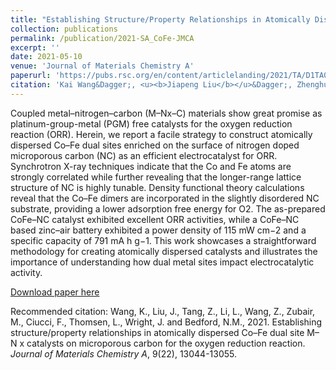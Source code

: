 ```yaml
---
title: "Establishing Structure/Property Relationships in Atomically Dispersed Co-Fe Dual Sites M-Nx Catalysts on Microporous Carbon for Oxygen Reduction Reaction"
collection: publications
permalink: /publication/2021-SA_CoFe-JMCA
excerpt: ''
date: 2021-05-10
venue: 'Journal of Materials Chemistry A'
paperurl: 'https://pubs.rsc.org/en/content/articlelanding/2021/TA/D1TA02925H'
citation: 'Kai Wang&Dagger;, <u><b>Jiapeng Liu</b></u>&Dagger;, Zhenghua Tang*, Liqui Li, Zheng Wang, Muhammad Zubair, Francesco Ciucci*, Lars Thomsen, Joshua Wright, Nicholas M Bedford*. (2021). &quot;Establishing Structure/Property Relationships in Atomically Dispersed Co-Fe Dual Sites M-Nx Catalysts on Microporous Carbon for Oxygen Reduction Reaction.&quot; <i><b>Journal of Materials Chemistry A</b></i>, 9(22), 13044-13055 .'
---
```

Coupled metal–nitrogen–carbon (M–Nx–C) materials show great promise as platinum-group-metal (PGM) free catalysts for the oxygen reduction reaction (ORR). Herein, we report a facile strategy to construct atomically dispersed Co–Fe dual sites enriched on the surface of nitrogen doped microporous carbon (NC) as an efficient electrocatalyst for ORR. Synchrotron X-ray techniques indicate that the Co and Fe atoms are strongly correlated while further revealing that the longer-range lattice structure of NC is highly tunable. Density functional theory calculations reveal that the Co–Fe dimers are incorporated in the slightly disordered NC substrate, providing a lower adsorption free energy for O2. The as-prepared CoFe–NC catalyst exhibited excellent ORR activities, while a CoFe–NC based zinc–air battery exhibited a power density of 115 mW cm−2 and a specific capacity of 791 mA h g−1. This work showcases a straightforward methodology for creating atomically dispersed catalysts and illustrates the importance of understanding how dual metal sites impact electrocatalytic activity.

[Download paper here](http://jiapeng-liu.github.io/files/K-Wang_2021_SA_CoFe_JMCA.pdf)

Recommended citation: Wang, K., Liu, J., Tang, Z., Li, L., Wang, Z., Zubair, M., Ciucci, F., Thomsen, L., Wright, J. and Bedford, N.M., 2021. Establishing structure/property relationships in atomically dispersed Co–Fe dual site M–N x catalysts on microporous carbon for the oxygen reduction reaction. <i>Journal of Materials Chemistry A</i>, 9(22), 13044-13055.
